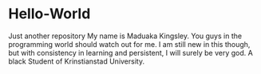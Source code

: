 # Hello-World
Just another repository
My name is Maduaka Kingsley. You guys in the programming world should watch out for me.
I am still new in this though, but with consistency in learning and persistent, I will surely be very god.
A black Student of Krinstianstad University.
